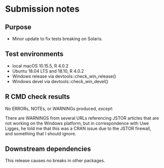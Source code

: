 # Submission notes

## Purpose
    
- Minor update to fix tests breaking on Solaris.

## Test environments

* local macOS 10.15.5, R 4.0.2
* Ubuntu 18.04 LTS and 18.10, R 4.0.2
* Windows release via devtools::check_win_release()
* Windows devel via devtools::check_win_devel()

## R CMD check results

No ERRORs, NOTEs, or WARNINGs produced, _except_:

There are WARNINGS from several URLs referencing JSTOR articles that are not working on the Windows platform, but in correspondence with Uwe Ligges, he told me that this was a CRAN issue due to the JSTOR firewall, and something that I should ignore.


## Downstream dependencies

This release causes no breaks in other packages.
